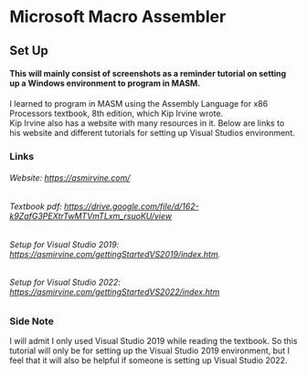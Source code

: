 # Microsoft Macro Assembler

## Set Up
#### This will mainly consist of screenshots as a reminder tutorial on setting up a Windows environment to program in MASM. 
I learned to program in MASM using the Assembly Language for x86 Processors textbook, 8th edition, which Kip Irvine wrote.   
Kip Irvine also has a website with many resources in it.
Below are links to his website and different tutorials for setting up Visual Studios environment.
### Links
###### Website: https://asmirvine.com/
###### Textbook pdf: https://drive.google.com/file/d/162-k9ZafG3PEXtrTwMTVmTLxm_rsuoKU/view
###### Setup for Visual Studio 2019: https://asmirvine.com/gettingStartedVS2019/index.htm.
###### Setup for Visual Studio 2022: https://asmirvine.com/gettingStartedVS2022/index.htm
### **Side Note**
I will admit I only used Visual Studio 2019 while reading the textbook. So this tutorial will only be for setting up the Visual Studio 2019 environment, but I feel that it will also be helpful if someone is setting up Visual Studio 2022.


